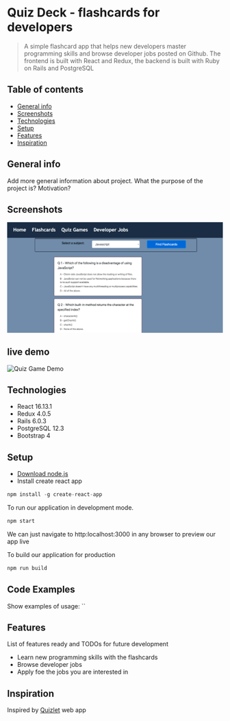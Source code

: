 # Quiz Deck - flashcards for developers
> A simple flashcard app that helps new developers master programming skills and browse developer jobs posted on Github. The frontend is built with React and Redux, the backend is built with Ruby on Rails and PostgreSQL

## Table of contents
* [General info](#general-info)
* [Screenshots](#screenshots)
* [Technologies](#technologies)
* [Setup](#setup)
* [Features](#features)
* [Inspiration](#inspiration)

## General info
Add more general information about project. What the purpose of the project is? Motivation?

## Screenshots
![Quiz Game Screenshot](./public/img/screenshot.png)

## live demo
![Quiz Game Demo](https://quiz-deck.netlify.app/#/flashcards)

## Technologies
* React 16.13.1
* Redux 4.0.5
* Rails 6.0.3
* PostgreSQL 12.3
* Bootstrap 4

## Setup
* [Download node.js](https://nodejs.org/en/download/)
* Install create react app

```javascript
npm install -g create-react-app
```
To run our application in development mode. 
```javascript
npm start
```
We can just navigate to http:localhost:3000 in any browser to preview our app live

To build our application for production
```javascript
npm run build
```

## Code Examples
Show examples of usage:
``

## Features
List of features ready and TODOs for future development
* Learn new programming skills with the flashcards
* Browse developer jobs 
* Apply foe the jobs you are interested in

## Inspiration
Inspired by [Quizlet](https://quizlet.com/) web app
